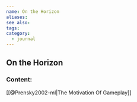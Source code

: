 ```yaml
---
name: On the Horizon
aliases:
see also:
tags:
category:
  - journal
---
```


## On the Horizon

### Content:
[[@Prensky2002-ml|The Motivation Of Gameplay]]